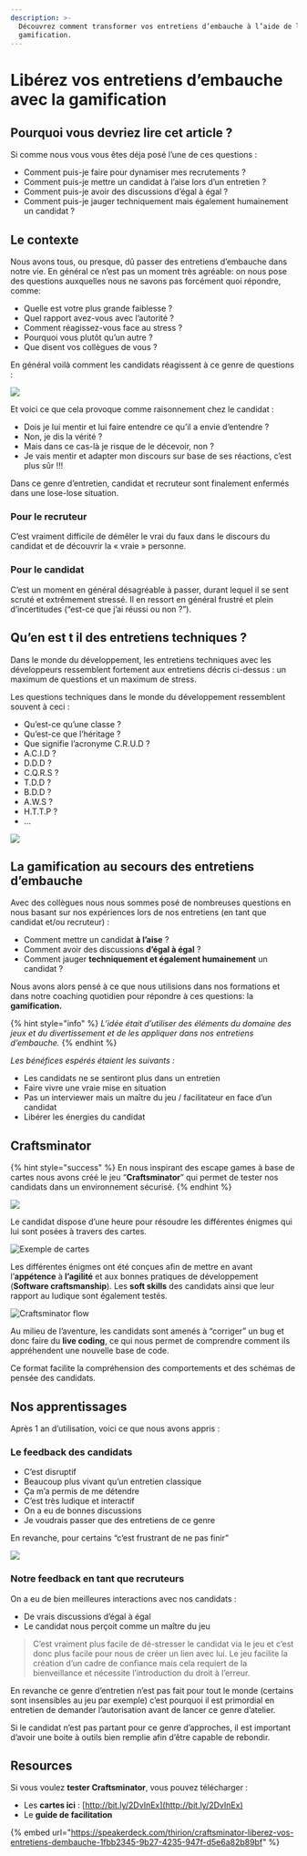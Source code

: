 ```yaml
---
description: >-
  Découvrez comment transformer vos entretiens d’embauche à l’aide de la
  gamification.
---
```


# Libérez vos entretiens d’embauche avec la gamification

## Pourquoi vous devriez lire cet article ?

Si comme nous vous vous êtes déja posé l’une de ces questions :

* Comment puis-je faire pour dynamiser mes recrutements ?
* Comment puis-je mettre un candidat à l’aise lors d’un entretien ?
* Comment puis-je avoir des discussions d’égal à égal ?
* Comment puis-je jauger techniquement mais également humainement un candidat ?

## Le contexte <a href="#7f01" id="7f01"></a>

Nous avons tous, ou presque, dû passer des entretiens d’embauche dans notre vie. En général ce n’est pas un moment très agréable: on nous pose des questions auxquelles nous ne savons pas forcément quoi répondre, comme:

* Quelle est votre plus grande faiblesse ?
* Quel rapport avez-vous avec l’autorité ?
* Comment réagissez-vous face au stress ?
* Pourquoi vous plutôt qu’un autre ?
* Que disent vos collègues de vous ?

En général voilà comment les candidats réagissent à ce genre de questions :

![](<../.gitbook/assets/image (274).png>)

Et voici ce que cela provoque comme raisonnement chez le candidat :

* Dois je lui mentir et lui faire entendre ce qu’il a envie d’entendre ?
* Non, je dis la vérité ?
* Mais dans ce cas-là je risque de le décevoir, non ?
* Je vais mentir et adapter mon discours sur base de ses réactions, c’est plus sûr !!!

Dans ce genre d’entretien, candidat et recruteur sont finalement enfermés dans une lose-lose situation.

### Pour le recruteur <a href="#e9ff" id="e9ff"></a>

C’est vraiment difficile de démêler le vrai du faux dans le discours du candidat et de découvrir la « vraie » personne.

### Pour le candidat <a href="#95e3" id="95e3"></a>

C’est un moment en général désagréable à passer, durant lequel il se sent scruté et extrêmement stressé. Il en ressort en général frustré et plein d’incertitudes (“est-ce que j’ai réussi ou non ?”).

## Qu’en est t il des entretiens techniques ? <a href="#5545" id="5545"></a>

Dans le monde du développement, les entretiens techniques avec les développeurs ressemblent fortement aux entretiens décris ci-dessus : un maximum de questions et un maximum de stress.

Les questions techniques dans le monde du développement ressemblent souvent à ceci :

* Qu’est-ce qu’une classe ?
* Qu’est-ce que l’héritage ?
* Que signifie l’acronyme C.R.U.D ?
* A.C.I.D ?
* D.D.D ?
* C.Q.R.S ?
* T.D.D ?
* B.D.D ?
* A.W.S ?
* H.T.T.P ?
* …

![](<../.gitbook/assets/image (275).png>)

## La gamification au secours des entretiens d’embauche <a href="#4c2d" id="4c2d"></a>

Avec des collègues nous nous sommes posé de nombreuses questions en nous basant sur nos expériences lors de nos entretiens (en tant que candidat et/ou recruteur) :

* Comment mettre un candidat **à l’aise** ?
* Comment avoir des discussions **d’égal à égal** ?
* Comment jauger **techniquement et également humainement** un candidat ?

Nous avons alors pensé à ce que nous utilisions dans nos formations et dans notre coaching quotidien pour répondre à ces questions: la **gamification.**

{% hint style="info" %}
_L’idée était d’utiliser des éléments du domaine des jeux et du divertissement et de les appliquer dans nos entretiens d’embauche._
{% endhint %}

_Les bénéfices espérés étaient les suivants :_

* Les candidats ne se sentiront plus dans un entretien
* Faire vivre une vraie mise en situation
* Pas un interviewer mais un maître du jeu / facilitateur en face d’un candidat
* Libérer les énergies du candidat

## Craftsminator <a href="#271d" id="271d"></a>

{% hint style="success" %}
En nous inspirant des escape games à base de cartes nous avons créé le jeu “**Craftsminator**” qui permet de tester nos candidats dans un environnement sécurisé.
{% endhint %}

![](<../.gitbook/assets/image (276).png>)

Le candidat dispose d’une heure pour résoudre les différentes énigmes qui lui sont posées à travers des cartes.

![Exemple de cartes](<../.gitbook/assets/image (280).png>)

Les différentes énigmes ont été conçues afin de mettre en avant l’**appétence** à **l’agilité** et aux bonnes pratiques de développement (**Software craftsmanship**). Les **soft skills** des candidats ainsi que leur rapport au ludique sont également testés.

![Craftsminator flow](<../.gitbook/assets/image (279).png>)

Au milieu de l’aventure, les candidats sont amenés à “corriger” un bug et donc faire du **live coding**, ce qui nous permet de comprendre comment ils appréhendent une nouvelle base de code.

Ce format facilite la compréhension des comportements et des schémas de pensée des candidats.

## Nos apprentissages <a href="#8576" id="8576"></a>

Après 1 an d’utilisation, voici ce que nous avons appris :

### Le feedback des candidats <a href="#79b9" id="79b9"></a>

* C’est disruptif
* Beaucoup plus vivant qu’un entretien classique
* Ça m’a permis de me détendre
* C’est très ludique et interactif
* On a eu de bonnes discussions
* Je voudrais passer que des entretiens de ce genre

En revanche, pour certains “c’est frustrant de ne pas finir”

![](<../.gitbook/assets/image (278).png>)

### Notre feedback en tant que recruteurs <a href="#6a10" id="6a10"></a>

On a eu de bien meilleures interactions avec nos candidats :

* De vrais discussions d’égal à égal
* Le candidat nous perçoit comme un maître du jeu

> C’est vraiment plus facile de dé-stresser le candidat via le jeu et c’est donc plus facile pour nous de créer un lien avec lui. Le jeu facilite la création d’un cadre de confiance mais cela requiert de la bienveillance et nécessite l’introduction du droit à l’erreur.

En revanche ce genre d’entretien n’est pas fait pour tout le monde (certains sont insensibles au jeu par exemple) c’est pourquoi il est primordial en entretien de demander l’autorisation avant de lancer ce genre d’atelier.

Si le candidat n’est pas partant pour ce genre d’approches, il est important d’avoir une boite à outils bien remplie afin d’être capable de rebondir.

## Resources

Si vous voulez **tester Craftsminator**, vous pouvez télécharger :

* Les **cartes ici** : [http://bit.ly/2DvInEx](http://bit.ly/2DvInEx)
* Le **guide de facilitation**

{% embed url="https://speakerdeck.com/thirion/craftsminator-liberez-vos-entretiens-dembauche-1fbb2345-9b27-4235-947f-d5e6a82b89bf" %}



